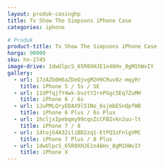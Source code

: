 ```yaml
---
layout: produk-casinghp
title: Tv Show The Simpsons iPhone Case
categories: iphone

# Produk
product-title: Tv Show The Simpsons iPhone Case
harga: 90000
sku: hn-2745
image-drive: 1dwUlpcS_65R0XHJE1n46Hv_8gM1hWvIY
gallery:
  - url: 17zAZb0H6aZDeOjvgM2H9CRuv8z-mqyRr
    title: iPhone 5 / 5s / SE
  - url: 11dPfqjfY4wk-bvztY2rnPGgc5Eq7ZuMH
    title: iPhone 6 / 6s
  - url: 1JuPMLQryEDAX9l51No_6sjmbESnQpfWB
    title: iPhone 6 Plus / 6s Plus
  - url: 1hcljxIpebqmy99cqnZcCFBIvkn2uu-lt
    title: iPhone 7 / 8
  - url: 14tojG4A32iliBD2zq1-EtPQ3zFnlgVMC
    title: iPhone 7 Plus / 8 Plus
  - url: 1dwUlpcS_65R0XHJE1n46Hv_8gM1hWvIY
    title: iPhone X
---
```

